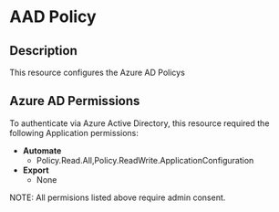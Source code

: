 # AAD Policy

## Description

This resource configures the Azure AD Policys

## Azure AD Permissions

To authenticate via Azure Active Directory, this resource required the following Application permissions:

* **Automate**
  * Policy.Read.All,Policy.ReadWrite.ApplicationConfiguration
* **Export**
  * None

NOTE: All permisions listed above require admin consent.
